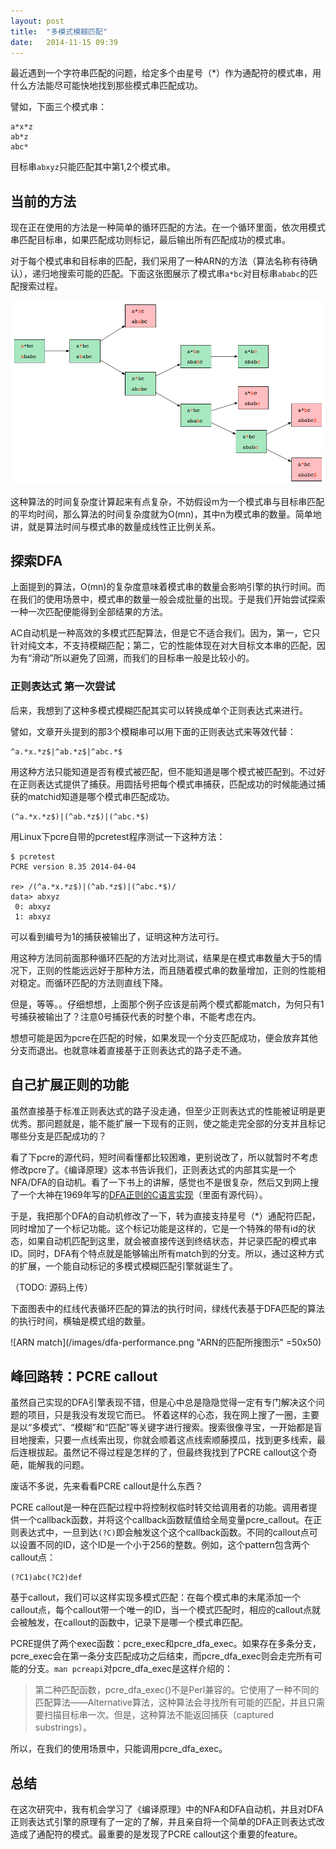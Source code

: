 ```yaml
---
layout: post
title:  "多模式模糊匹配"
date:   2014-11-15 09:39
---
```


最近遇到一个字符串匹配的问题，给定多个由星号（*）作为通配符的模式串，用什么方法能尽可能快地找到那些模式串匹配成功。

譬如，下面三个模式串：

    a*x*z
    ab*z
    abc*

目标串`abxyz`只能匹配其中第1,2个模式串。


## 当前的方法

现在正在使用的方法是一种简单的循环匹配的方法。在一个循环里面，依次用模式串匹配目标串，如果匹配成功则标记，最后输出所有匹配成功的模式串。

对于每个模式串和目标串的匹配，我们采用了一种ARN的方法（算法名称有待确认），递归地搜索可能的匹配。下面这张图展示了模式串`a*bc`对目标串`ababc`的匹配搜索过程。

![ARN match](/images/arn.png "ARN的匹配所搜图示")

这种算法的时间复杂度计算起来有点复杂，不妨假设m为一个模式串与目标串匹配的平均时间，那么算法的时间复杂度就为O(mn)，其中n为模式串的数量。简单地讲，就是算法时间与模式串的数量成线性正比例关系。


## 探索DFA

上面提到的算法，O(mn)的复杂度意味着模式串的数量会影响引擎的执行时间。而在我们的使用场景中，模式串的数量一般会成批量的出现。于是我们开始尝试探索一种一次匹配便能得到全部结果的方法。

AC自动机是一种高效的多模式匹配算法，但是它不适合我们。因为，第一，它只针对纯文本，不支持模糊匹配；第二，它的性能体现在对大目标文本串的匹配，因为有“滑动”所以避免了回溯，而我们的目标串一般是比较小的。

### 正则表达式 第一次尝试

后来，我想到了这种多模式模糊匹配其实可以转换成单个正则表达式来进行。

譬如，文章开头提到的那3个模糊串可以用下面的正则表达式来等效代替：

    ^a.*x.*z$|^ab.*z$|^abc.*$

用这种方法只能知道是否有模式被匹配，但不能知道是哪个模式被匹配到。不过好在正则表达式提供了捕获。用圆括号把每个模式串捕获，匹配成功的时候能通过捕获的matchid知道是哪个模式串匹配成功。

    (^a.*x.*z$)|(^ab.*z$)|(^abc.*$)

用Linux下pcre自带的pcretest程序测试一下这种方法：

    $ pcretest
    PCRE version 8.35 2014-04-04
    
    re> /(^a.*x.*z$)|(^ab.*z$)|(^abc.*$)/
    data> abxyz
     0: abxyz
     1: abxyz

可以看到编号为1的捕获被输出了，证明这种方法可行。

用这种方法同前面那种循环匹配的方法对比测试，结果是在模式串数量大于5的情况下，正则的性能远远好于那种方法，而且随着模式串的数量增加，正则的性能相对稳定。而循环匹配的方法则直线下降。

但是，等等。。仔细想想，上面那个例子应该是前两个模式都能match，为何只有1号捕获被输出了？注意0号捕获代表的时整个串，不能考虑在内。

想想可能是因为pcre在匹配的时候，如果发现一个分支匹配成功，便会放弃其他分支而退出。也就意味着直接基于正则表达式的路子走不通。


## 自己扩展正则的功能

虽然直接基于标准正则表达式的路子没走通，但至少正则表达式的性能被证明是更优秀。那问题就是，能不能扩展一下现有的正则，使之能走完全部的分支并且标记哪些分支是匹配成功的？

看了下pcre的源代码，短时间看懂都比较困难，更别说改了，所以就暂时不考虑修改pcre了。《编译原理》这本书告诉我们，正则表达式的内部其实是一个NFA/DFA的自动机。看了一下书上的讲解，感觉也不是很复杂，然后又到网上搜了一个大神在1969年写的[DFA正则的C语言实现](http://swtch.com/~rsc/regexp/regexp1.html)（里面有源代码）。

于是，我把那个DFA的自动机修改了一下，转为直接支持星号（*）通配符匹配，同时增加了一个标记功能。这个标记功能是这样的，它是一个特殊的带有id的状态，如果自动机匹配到这里，就会被直接传送到终结状态，并记录匹配的模式串ID。同时，DFA有个特点就是能够输出所有match到的分支。所以，通过这种方式的扩展，一个能自动标记的多模式模糊匹配引擎就诞生了。

（TODO: 源码上传）

下面图表中的红线代表循环匹配的算法的执行时间，绿线代表基于DFA匹配的算法的执行时间，横轴是模式组的数量。

![ARN match](/images/dfa-performance.png "ARN的匹配所搜图示" =50x50)

## 峰回路转：PCRE callout

虽然自己实现的DFA引擎表现不错，但是心中总是隐隐觉得一定有专门解决这个问题的项目，只是我没有发现它而已。 怀着这样的心态，我在网上搜了一圈，主要是以“多模式”、“模糊”和“匹配”等关键字进行搜索。搜索很像寻宝，一开始都是盲目地搜索，只要一点线索出现，你就会顺着这点线索顺藤摸瓜，找到更多线索，最后连根拔起。虽然记不得过程是怎样的了，但最终我找到了PCRE callout这个奇葩，能解我的问题。

废话不多说，先来看看PCRE callout是什么东西？

PCRE callout是一种在匹配过程中将控制权临时转交给调用者的功能。调用者提供一个callback函数，并将这个callback函数赋值给全局变量pcre_callout。在正则表达式中，一旦到达`(?C)`即会触发这个这个callback函数。不同的callout点可以设置不同的ID，这个ID是一个小于256的整数。例如，这个pattern包含两个callout点：

    (?C1)abc(?C2)def

基于callout，我们可以这样实现多模式匹配：在每个模式串的末尾添加一个callout点，每个callout带一个唯一的ID，当一个模式匹配时，相应的callout点就会被触发，在callout的函数中，记录下是哪一个模式串匹配。

PCRE提供了两个exec函数：pcre_exec和pcre_dfa_exec。如果存在多条分支，pcre_exec会在第一条分支匹配成功之后结束，而pcre_dfa_exec则会走完所有可能的分支。`man pcreapi`对pcre_dfa_exec是这样介绍的：

> 第二种匹配函数，pcre_dfa_exec()不是Perl兼容的。它使用了一种不同的匹配算法——Alternative算法，这种算法会寻找所有可能的匹配，并且只需要扫描目标串一次。但是，这种算法不能返回捕获（captured substrings）。

所以，在我们的使用场景中，只能调用pcre_dfa_exec。


## 总结

在这次研究中，我有机会学习了《编译原理》中的NFA和DFA自动机，并且对DFA正则表达式引擎的原理有了一定的了解，并且亲自将一个简单的DFA正则表达式改造成了通配符的模式。最重要的是发现了PCRE callout这个重要的feature。
